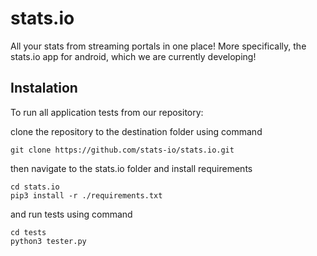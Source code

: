 # stats.io
All your stats from streaming portals in one place! More specifically, the stats.io app for android, which we are currently developing!

## Instalation
To run all application tests from our repository:

clone the repository to the destination folder using command
```CMD
git clone https://github.com/stats-io/stats.io.git
```

then navigate to the stats.io folder and install requirements
```CMD
cd stats.io
pip3 install -r ./requirements.txt
```

and run tests using command
```CMD
cd tests
python3 tester.py
```

